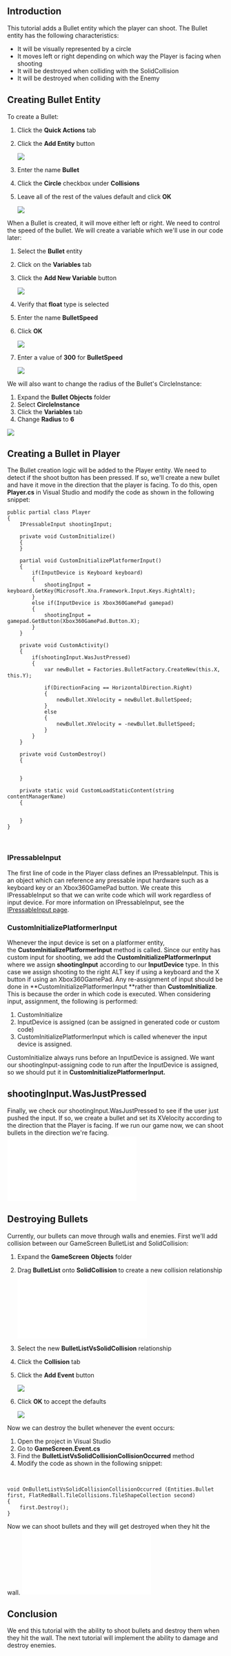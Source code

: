 ## Introduction

This tutorial adds a Bullet entity which the player can shoot. The Bullet entity has the following characteristics:

-   It will be visually represented by a circle
-   It moves left or right depending on which way the Player is facing when shooting
-   It will be destroyed when colliding with the SolidCollision
-   It will be destroyed when colliding with the Enemy

## Creating Bullet Entity

To create a Bullet:

1.  Click the **Quick Actions** tab

2.  Click the **Add Entity** button

    ![](/media/2021-04-img_607e1fd7e03e3.png)

3.  Enter the name **Bullet**

4.  Click the **Circle** checkbox under **Collisions**

5.  Leave all of the rest of the values default and click ****OK****

    ![](/media/2021-04-img_607e20336ee94.png)

When a Bullet is created, it will move either left or right. We need to control the speed of the bullet. We will create a variable which we'll use in our code later:

1.  Select the **Bullet** entity

2.  Click on the **Variables** tab

3.  Click the **Add New Variable** button

    ![](/media/2021-04-img_607e2221603ae.png)

4.  Verify that **float** type is selected

5.  Enter the name **BulletSpeed**

6.  Click ****OK****

    ![](/media/2021-04-img_607e22630ea62.png)

7.  Enter a value of **300** for **BulletSpeed**

    ![](/media/2021-04-img_607e229ab79a5.png)

We will also want to change the radius of the Bullet's CircleInstance:

1.  Expand the **Bullet Objects** folder
2.  Select **CircleInstance**
3.  Click the **Variables** tab
4.  Change **Radius** to **6**

![](/media/2021-04-img_607e2fd8d283a.png)

## Creating a Bullet in Player

The Bullet creation logic will be added to the Player entity. We need to detect if the shoot button has been pressed. If so, we'll create a new bullet and have it move in the direction that the player is facing. To do this, open **Player.cs** in Visual Studio and modify the code as shown in the following snippet:

    public partial class Player
    {
        IPressableInput shootingInput;

        private void CustomInitialize()
        {
        }

        partial void CustomInitializePlatformerInput()
        {
            if(InputDevice is Keyboard keyboard)
            {
                shootingInput = keyboard.GetKey(Microsoft.Xna.Framework.Input.Keys.RightAlt);
            }
            else if(InputDevice is Xbox360GamePad gamepad)
            {
                shootingInput = gamepad.GetButton(Xbox360GamePad.Button.X);
            }
        }

        private void CustomActivity()
        {
            if(shootingInput.WasJustPressed)
            {
                var newBullet = Factories.BulletFactory.CreateNew(this.X, this.Y);

                if(DirectionFacing == HorizontalDirection.Right)
                {
                    newBullet.XVelocity = newBullet.BulletSpeed;
                }
                else
                {
                    newBullet.XVelocity = -newBullet.BulletSpeed;
                }
            }
        }

        private void CustomDestroy()
        {


        }

        private static void CustomLoadStaticContent(string contentManagerName)
        {


        }
    }

 

### IPressableInput

The first line of code in the Player class defines an IPressableInput. This is an object which can reference any pressable input hardware such as a keyboard key or an Xbox360GamePad button. We create this IPressableInput so that we can write code which will work regardless of input device. For more information on IPressableInput, see the [IPressableInput page](/documentation/api/flatredball/flatredball-input/flatredball-input-ipressableinput.md).

### CustomInitializePlatformerInput

Whenever the input device is set on a platformer entity, the **CustomInitializePlatformerInput** method is called. Since our entity has custom input for shooting, we add the **CustomInitializePlatformerInput** where we assign **shootingInput** according to our **InputDevice** type. In this case we assign shooting to the right ALT key if using a keyboard and the X button if using an Xbox360GamePad. Any re-assignment of input should be done in **CustomInitializePlatformerInput **rather than **CustomInitialize**. This is because the order in which code is executed. When considering input, assignment, the following is performed:

1.  CustomInitialize
2.  InputDevice is assigned (can be assigned in generated code or custom code)
3.  CustomInitializePlatformerInput which is called whenever the input device is assigned.

CustomInitialize always runs before an InputDevice is assigned. We want our shootingInput-assigning code to run after the InputDevice is assigned, so we should put it in **CustomInitializePlatformerInput.**

## shootingInput.WasJustPressed

Finally, we check our shootingInput.WasJustPressed to see if the user just pushed the input. If so, we create a bullet and set its XVelocity according to the direction that the Player is facing. If we run our game now, we can shoot bullets in the direction we're facing. [![](/wp-content/uploads/2021/04/2021_April_19_204105.gif.md)](/wp-content/uploads/2021/04/2021_April_19_204105.gif.md)

## Destroying Bullets

Currently, our bullets can move through walls and enemies. First we'll add collision between our GameScreen BulletList and SolidCollision:

1.  Expand the **GameScreen** **Objects** folder

2.  Drag **BulletList** onto **SolidCollision** to create a new collision relationship [![](/wp-content/uploads/2021/04/2021_April_19_202908.gif.md)](/wp-content/uploads/2021/04/2021_April_19_202908.gif.md)

3.  Select the new **BulletListVsSolidCollision** relationship

4.  Click the **Collision** tab

5.  Click the **Add Event** button

    ![](/media/2021-04-img_607e3811765b5.png)

6.  Click **OK** to accept the defaults

    ![](/media/2021-04-img_607e38d7b39ff.png)

Now we can destroy the bullet whenever the event occurs:

1.  Open the project in Visual Studio
2.  Go to **GameScreen.Event.cs**
3.  Find the **BulletListVsSolidCollisionCollisionOccurred** method
4.  Modify the code as shown in the following snippet:

&nbsp;

    void OnBulletListVsSolidCollisionCollisionOccurred (Entities.Bullet first, FlatRedBall.TileCollisions.TileShapeCollection second)
    {
        first.Destroy();    
    }

Now we can shoot bullets and they will get destroyed when they hit the wall. [![](/wp-content/uploads/2021/04/2021_April_19_202018-1.gif.md)](/wp-content/uploads/2021/04/2021_April_19_202018-1.gif.md)  

## Conclusion

We end this tutorial with the ability to shoot bullets and destroy them when they hit the wall. The next tutorial will implement the ability to damage and destroy enemies.
